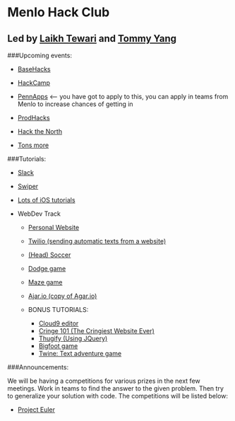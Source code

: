 # Menlo Hack Club
## Led by [Laikh Tewari](https://www.github.com/laikhtewari) and [Tommy Yang](https://github.com/tommyy96)


###Upcoming events:

* [BaseHacks](http://www.basehacks.org)
* [HackCamp](https://camp.hackclub.com)
* [PennApps](http://2016f.pennapps.com) <-- you have got to apply to this, you can apply in teams from Menlo to increase chances of getting in
* [ProdHacks](http://productvisionclub.com/prodhacks/)
* [Hack the North](https://hackthenorth.com)

* [Tons more](https://github.com/japacible/Hackathon-Calendar)

###Tutorials:

* [Slack](https://github.com/hackclub/hackclub/blob/master/SLACK.md)
* [Swiper](https://github.com/hackclub/hackclub/tree/master/workshops/swiper)
* [Lots of iOS tutorials](http://www.raywenderlich.com/category/swift)

* WebDev Track
  * [Personal Website](https://github.com/hackclub/hackclub/blob/master/workshops/personal_website/README.md)
  * [Twilio (sending automatic texts from a website)](https://github.com/hackclub/hackclub/blob/master/workshops/twilio/README.md)
  * [(Head) Soccer](https://github.com/hackclub/hackclub/blob/master/workshops/soccer/README.md)
  * [Dodge game](https://github.com/hackclub/hackclub/blob/master/workshops/dodge/README.md)
  * [Maze game](https://github.com/hackclub/hackclub/blob/master/workshops/maze/README.md)
  * [Ajar.io (copy of Agar.io)](https://github.com/hackclub/hackclub/blob/master/workshops/ajar/README.md)
  
  * BONUS TUTORIALS:
    * [Cloud9 editor](https://github.com/hackclub/hackclub/blob/master/workshops/cloud9/README.md) 
    * [Cringe 101 (The Cringiest Website Ever)](https://github.com/hackclub/hackclub/blob/master/workshops/cringe_101/README.md)
    * [Thugify (Using JQuery)](https://github.com/hackclub/hackclub/blob/master/workshops/thugify/README.md)
    * [Bigfoot game](https://github.com/hackclub/hackclub/blob/master/workshops/find_bigfoot/README.md)
    * [Twine: Text adventure game](https://github.com/hackclub/hackclub/blob/master/workshops/find_bigfoot/README.md)  

###Announcements:

We will be having a competitions for various prizes in the next few meetings. Work in teams to find the answer to the given problem. Then try to generalize your solution with code.
The competitions will be listed below:
* [Project Euler](https://projecteuler.net/problem=1)


